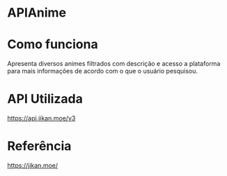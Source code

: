 # APIAnime
# Como funciona
Apresenta diversos animes filtrados com descrição e acesso a plataforma para mais informações de acordo com o que o usuário pesquisou.
# API Utilizada
https://api.jikan.moe/v3
# Referência
https://jikan.moe/
